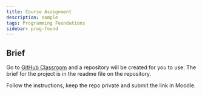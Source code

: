 ```yaml
---
title: Course Assignment
description: sample
tags: Programming Foundations
sidebar: prog-found
---
```


## Brief

Go to [GitHub Classroom](https://classroom.github.com/a/ITgVsp28) and a repository will be created for you to use. The brief for the project is in the readme file on the repository.

Follow the instructions, keep the repo private and submit the link in Moodle.

